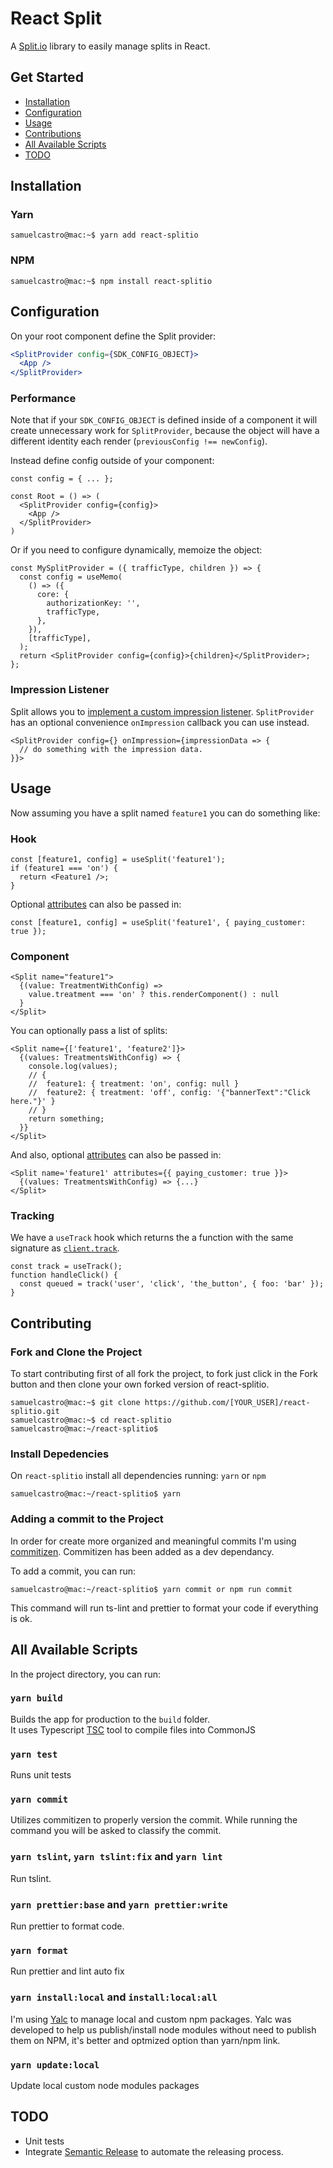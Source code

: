# React Split

A [Split.io](https://www.split.io/) library to easily manage splits in React.

## Get Started

- [Installation](#installation)
- [Configuration](#configuration)
- [Usage](#usage)
- [Contributions](#install-dependencies)
- [All Available Scripts](#all-available-scripts)
- [TODO](#todo)

## Installation

### Yarn

```console
samuelcastro@mac:~$ yarn add react-splitio
```

### NPM

```console
samuelcastro@mac:~$ npm install react-splitio
```

## Configuration

On your root component define the Split provider:

```jsx
<SplitProvider config={SDK_CONFIG_OBJECT}>
  <App />
</SplitProvider>
```

### Performance

Note that if your `SDK_CONFIG_OBJECT` is defined inside of a component it will create unnecessary work for `SplitProvider`,
because the object will have a different identity each render (`previousConfig !== newConfig`).

Instead define config outside of your component:

```tsx
const config = { ... };

const Root = () => (
  <SplitProvider config={config}>
    <App />
  </SplitProvider>
)
```

Or if you need to configure dynamically, memoize the object:

```tsx
const MySplitProvider = ({ trafficType, children }) => {
  const config = useMemo(
    () => ({
      core: {
        authorizationKey: '',
        trafficType,
      },
    }),
    [trafficType],
  );
  return <SplitProvider config={config}>{children}</SplitProvider>;
};
```

### Impression Listener

Split allows you to [implement a custom impression listener](https://help.split.io/hc/en-us/articles/360020564931-Node-js-SDK#listener).
`SplitProvider` has an optional convenience `onImpression` callback you can use instead.

```tsx
<SplitProvider config={} onImpression={impressionData => {
  // do something with the impression data.
}}>
```

## Usage

Now assuming you have a split named `feature1` you can do something like:

### Hook

```tsx
const [feature1, config] = useSplit('feature1');
if (feature1 === 'on') {
  return <Feature1 />;
}
```

Optional [attributes](https://help.split.io/hc/en-us/articles/360020448791-JavaScript-SDK#attribute-syntax)
can also be passed in:

```tsx
const [feature1, config] = useSplit('feature1', { paying_customer: true });
```

### Component

```tsx
<Split name="feature1">
  {(value: TreatmentWithConfig) =>
    value.treatment === 'on' ? this.renderComponent() : null
  }
</Split>
```

You can optionally pass a list of splits:

```tsx
<Split name={['feature1', 'feature2']}>
  {(values: TreatmentsWithConfig) => {
    console.log(values);
    // {
    //  feature1: { treatment: 'on', config: null }
    //  feature2: { treatment: 'off', config: '{"bannerText":"Click here."}' }
    // }
    return something;
  }}
</Split>
```

And also, optional [attributes](https://help.split.io/hc/en-us/articles/360020448791-JavaScript-SDK#attribute-syntax)
can also be passed in:

```tsx
<Split name='feature1' attributes={{ paying_customer: true }}>
  {(values: TreatmentsWithConfig) => {...}
</Split>
```

### Tracking

We have a `useTrack` hook which returns the a function with the same signature as
[`client.track`](https://help.split.io/hc/en-us/articles/360020448791-JavaScript-SDK#track).

```tsx
const track = useTrack();
function handleClick() {
  const queued = track('user', 'click', 'the_button', { foo: 'bar' });
}
```

## Contributing

### Fork and Clone the Project

To start contributing first of all fork the project, to fork just click in the Fork button and then clone your own forked version of react-splitio.

```console
samuelcastro@mac:~$ git clone https://github.com/[YOUR_USER]/react-splitio.git
samuelcastro@mac:~$ cd react-splitio
samuelcastro@mac:~/react-splitio$
```

### Install Depedencies

On `react-splitio` install all dependencies running: `yarn` or `npm`

```console
samuelcastro@mac:~/react-splitio$ yarn
```

### Adding a commit to the Project

In order for create more organized and meaningful commits I'm using [commitizen](https://github.com/commitizen/cz-cli). Commitizen has been added as a dev dependancy.

To add a commit, you can run:

```console
samuelcastro@mac:~/react-splitio$ yarn commit or npm run commit
```

This command will run ts-lint and prettier to format your code if everything is ok.

## All Available Scripts

In the project directory, you can run:

### `yarn build`

Builds the app for production to the `build` folder.<br>
It uses Typescript [TSC](https://www.typescriptlang.org/docs/handbook/compiler-options.html) tool to compile files into CommonJS

### `yarn test`

Runs unit tests

### `yarn commit`

Utilizes commitizen to properly version the commit. While running the command you will be asked to classify the commit.

### `yarn tslint`, `yarn tslint:fix` and `yarn lint`

Run tslint.

### `yarn prettier:base` and `yarn prettier:write`

Run prettier to format code.

### `yarn format`

Run prettier and lint auto fix

### `yarn install:local` and `install:local:all`

I'm using [Yalc](https://github.com/whitecolor/yalc) to manage local and custom npm packages. Yalc was developed to help us publish/install node modules without need to publish them on NPM, it's better and optmized option than yarn/npm link.

### `yarn update:local`

Update local custom node modules packages

## TODO

- Unit tests
- Integrate [Semantic Release](https://semantic-release.gitbook.io/semantic-release/) to automate the releasing process.
